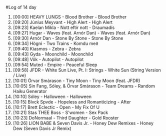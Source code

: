 #Log of 14 day

1. [00:00] HEAVY LUNGS - Blood Brother - Blood Brother
1. [09:20] Júníus Meyvant - High Alert - High Alert
1. [09:23] Kaelan Mikla - Nott eftir nott - Draumadís
1. [09:27] Hugar - Waves (feat. Arnór Dan) - Waves (feat. Arnór Dan)
1. [09:30] Arnór Dan - Stone By Stone - Stone By Stone
1. [09:34] Högni - Two Trains - Komdu með
1. [09:40] Kiasmos - Zebra - Zebra
1. [09:43] Gyda - Moonchild - Moonchild
1. [09:48] Vök - Autopilot - Autopilot
1. [09:54] Muted - Empire - Peaceful Sleep
1. [09:58] JFDR - White Sun Live, Pt. I: Strings - White Sun (String Version / Live)
1. [10:01] Örvar Smárason - Tiny Moon - Tiny Moon (feat. JFDR)
1. [10:05] Sin Fang, Sóley, & Örvar Smárason - Team Dreams - Random Haiku Generator
1. [10:10] Sóley - Halloween - Halloween
1. [10:15] Blvck Spvde - Hopeless and Romanticizing - After
1. [10:17] Brett Eclectic - Open - My Fix Of U
1. [10:21] Stas THEE Boss - S'women - Sex Pack
1. [10:23] DoNormaal - Third Daughter - Gold Rooster
1. [10:26] LION BABE & Seven Davis Jr. - Honey Dew Remixes - Honey Dew (Seven Davis Jr Remix)
